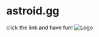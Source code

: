 # astroid.gg
click the link and have fun!
![Logo](https://dev-to-uploads.s3.amazonaws.com/uploads/articles/logo.png)
